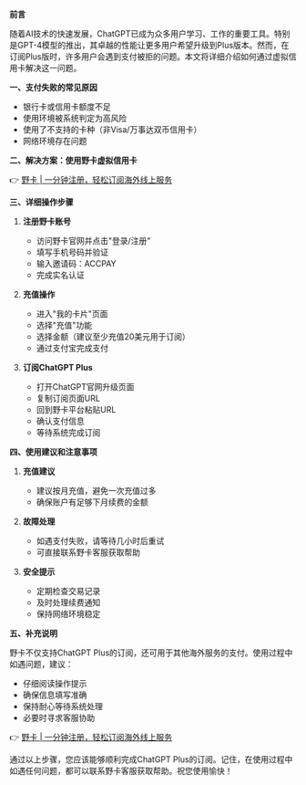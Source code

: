 **前言**

随着AI技术的快速发展，ChatGPT已成为众多用户学习、工作的重要工具。特别是GPT-4模型的推出，其卓越的性能让更多用户希望升级到Plus版本。然而，在订阅Plus版时，许多用户会遇到支付被拒的问题。本文将详细介绍如何通过虚拟信用卡解决这一问题。

**一、支付失败的常见原因**

* 银行卡或信用卡额度不足
* 使用环境被系统判定为高风险
* 使用了不支持的卡种（非Visa/万事达双币信用卡）
* 网络环境存在问题

**二、解决方案：使用野卡虚拟信用卡**

👉 [野卡 | 一分钟注册，轻松订阅海外线上服务](https://bit.ly/bewildcard)

**三、详细操作步骤**

1. **注册野卡账号**
   - 访问野卡官网并点击"登录/注册"
   - 填写手机号码并验证
   - 输入邀请码：ACCPAY
   - 完成实名认证

2. **充值操作**
   - 进入"我的卡片"页面
   - 选择"充值"功能
   - 选择金额（建议至少充值20美元用于订阅）
   - 通过支付宝完成支付

3. **订阅ChatGPT Plus**
   - 打开ChatGPT官网升级页面
   - 复制订阅页面URL
   - 回到野卡平台粘贴URL
   - 确认支付信息
   - 等待系统完成订阅

**四、使用建议和注意事项**

1. **充值建议**
   - 建议按月充值，避免一次充值过多
   - 确保账户有足够下月续费的金额

2. **故障处理**
   - 如遇支付失败，请等待几小时后重试
   - 可直接联系野卡客服获取帮助

3. **安全提示**
   - 定期检查交易记录
   - 及时处理续费通知
   - 保持网络环境稳定

**五、补充说明**

野卡不仅支持ChatGPT Plus的订阅，还可用于其他海外服务的支付。使用过程中如遇问题，建议：

- 仔细阅读操作提示
- 确保信息填写准确
- 保持耐心等待系统处理
- 必要时寻求客服协助

👉 [野卡 | 一分钟注册，轻松订阅海外线上服务](https://bit.ly/bewildcard)

通过以上步骤，您应该能够顺利完成ChatGPT Plus的订阅。记住，在使用过程中如遇任何问题，都可以联系野卡客服获取帮助。祝您使用愉快！